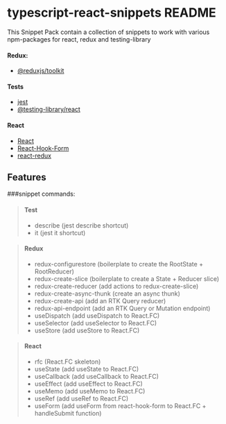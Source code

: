 # typescript-react-snippets README

This Snippet Pack contain a collection of snippets to work with various npm-packages for
react, redux and testing-library


#### Redux:

- [@reduxjs/toolkit](https://redux-toolkit.js.org)

#### Tests

- [jest](https://jestjs.io)
- [@testing-library/react](https://testing-library.com/docs/react-testing-library/intro)

#### React

- [React](https://reactjs.org)
- [React-Hook-Form](https://react-hook-form.com)
- [react-redux](https://react-redux.js.org/introduction/quick-start)

## Features

###snippet commands:


> #### Test
>
> - describe (jest describe shortcut)
> - it (jest it shortcut)

> #### Redux
>
> - redux-configurestore (boilerplate to create the RootState + RootReducer)
> - redux-create-slice (boilerplate to create a State + Reducer slice)
> - redux-create-reducer (add actions to redux-create-slice)
> - redux-create-async-thunk (create an async thunk)
> - redux-create-api (add an RTK Query reducer)
> - redux-api-endpoint (add an RTK Query or Mutation endpoint)
> - useDispatch (add useDispatch to React.FC)
> - useSelector (add useSelector to React.FC)
> - useStore (add useStore to React.FC)

> #### React
>
> - rfc (React.FC skeleton)
> - useState (add useState to React.FC)
> - useCallback (add useCallback to React.FC)
> - useEffect (add useEffect to React.FC)
> - useMemo (add useMemo to React.FC)
> - useRef (add useRef to React.FC)
> - useForm (add useForm from react-hook-form to React.FC + handleSubmit function)

